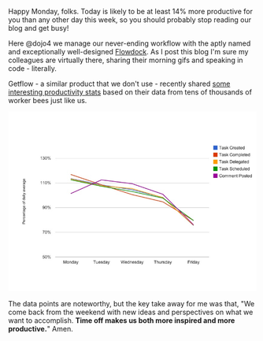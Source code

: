 [](http://)Happy Monday, folks.  Today is likely to be at least 14% more productive for you than any other day this week, so you should probably stop reading our blog and get busy!

Here @dojo4 we manage our never-ending workflow with the aptly named and exceptionally well-designed [Flowdock](https://www.flowdock.com/).  As I post this blog I'm sure my colleagues are virtually there, sharing their morning gifs and speaking in code - literally. 

Getflow - a similar product that we don't use - recently shared [some interesting productivity stats](https://www.getflow.com/blog/2014/09/how-to-make-the-most-of-mondays/) based on their data from tens of thousands of worker bees just like us.

![monday-bump.jpg](assets/b.jpeg) 

The data points are noteworthy, but the key take away for me was that, "We come back from the weekend with new ideas and perspectives on what we want to accomplish. **Time off makes us both more inspired and more productive.**"  Amen.
